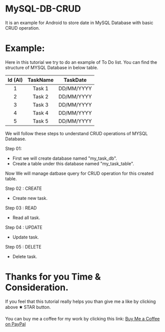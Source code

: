 # MySQL-DB-CRUD
It is an example for Android to store date in MySQL Database with basic CRUD operation.

# Example:
Here in this tutorial we try to do an example of To Do list. You can find the structure of MYSQL Database in below table.

| Id (AI) | TaskName |  TaskDate  |
|  :---:  |   :--:   |    :--:    |
|    1    |  Task 1  | DD/MM/YYYY |
|    2    |  Task 2  | DD/MM/YYYY |
|    3    |  Task 3  | DD/MM/YYYY |
|    4    |  Task 4  | DD/MM/YYYY |
|    5    |  Task 5  | DD/MM/YYYY |

We will follow these steps to understand CRUD operations of MYSQL Database.

Step 01:
- First we will create database named "my_task_db".
- Create a table under this database named "my_task_table".

Now We will manage datbase query for CRUD operation for this created table.

Step 02 : CREATE
- Create new task.

Step 03 : READ
- Read all task.

Step 04 : UPDATE
- Update task.

Step 05 : DELETE
- Delete task.

# Thanks for you Time & Consideration.
If you feel that this tutorial really helps you than give me a like by clicking above 🟊 STAR button.

You can buy me a coffee for my work by clicking this link: [Buy Me a Coffee on PayPal](https://www.paypal.me/phjethva)
